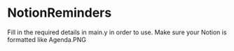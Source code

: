# NotionReminders
Fill in the required details in main.y in order to use.
Make sure your Notion is formatted like Agenda.PNG